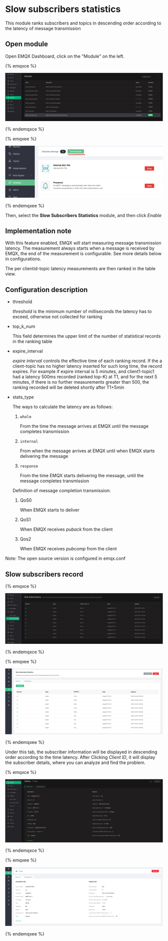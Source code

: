 
# Slow subscribers statistics

This module ranks subscribers and topics in descending order according to the latency of message transmission


<a id="org7939dfc"></a>

## Open module

Open EMQX Dashboard, click on the "Module" on the left.

{% emqxce %}

![image](./assets/slow_subscribers_statistics_1.png)

{% endemqxce %}

{% emqxee %}

![image](./assets/slow_subscribers_statistics_1_ee.png)

{% endemqxee %}

Then, select the **Slow Subscribers Statistics** module, and then click *Enable*

<a id="org417d240"></a>

## Implementation note

With this feature enabled, EMQX will start measuring message transmission latency.
The measurement always starts when a message is received by EMQX,
the end of the measurement is configurable.
See more details below in configurations.

The per clientid-topic latency measurements are then ranked in the table view.

<a id="orgf0feb6e"></a>

## Configuration description

-   threshold

     *threshold* is the minimum number of milliseconds the latency has to exceed, otherwise not collected for ranking

-   top\_k\_num

    This field determines the upper limit of the number of statistical records in the ranking table

-   expire\_interval

    *expire interval* controls the effective time of each ranking record. If the a client-topic has no higher latency inserted for such long time, the record expires. For example if expire interval is 5 minutes, and client1-topic1 had a latency 500ms recorded (ranked top-K) at T1, and for the next 5 minutes, if there is no further measurements greater than 500, the ranking recorded will be deleted shortly after T1+5min

-   stats\_type

    The ways to calculate the latency are as follows:

    1.  `whole`

        From the time the message arrives at EMQX until the message completes transmission

    2.  `internal`

        From when the message arrives at EMQX until when EMQX starts delivering the message

    3.  `response`

        From the time EMQX starts delivering the message, until the message completes transmission

    Definition of message completion transmission:

    1.  QoS0

        When EMQX starts to deliver

    2.  QoS1

        When EMQX receives *puback* from the client

    3.  Qos2

        When EMQX receives *pubcomp* from the client

Note: The open source version is configured in emqx.conf

<a id="orga6267c1"></a>

## Slow subscribers record

{% emqxce %}

![image](./assets/slow_subscribers_statistics_3.png)

{% endemqxce %}

{% emqxee %}

![image](./assets/slow_subscribers_statistics_3_ee.png)

{% endemqxee %}


Under this tab, the subscriber information will be displayed in descending order according to the time latency. After Clicking *Client ID*, it will display the subscriber details, where you can analyze and find the problem.

{% emqxce %}

![image](./assets/slow_subscribers_statistics_4.png)

{% endemqxce %}

{% emqxee %}

![image](./assets/slow_subscribers_statistics_4_ee.png)

{% endemqxee %}

